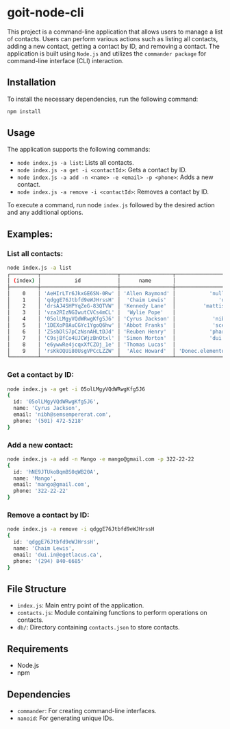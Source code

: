 # goit-node-cli

This project is a command-line application that allows users to manage a list of contacts. Users can perform various actions such as listing all contacts, adding a new contact, getting a contact by ID, and removing a contact. The application is built using `Node.js` and utilizes the `commander package` for command-line interface (CLI) interaction.

## Installation

To install the necessary dependencies, run the following command:

```bash
npm install
```

## Usage

The application supports the following commands:

- `node index.js -a list`: Lists all contacts.
- `node index.js -a get -i <contactId>`: Gets a contact by ID.
- `node index.js -a add -n <name> -e <email> -p <phone>`: Adds a new contact.
- `node index.js -a remove -i <contactId>`: Removes a contact by ID.

To execute a command, run node `index.js` followed by the desired action and any additional options.

## Examples:

### List all contacts:

```bash
node index.js -a list
┌─────────┬─────────────────────────┬─────────────────┬─────────────────────────────────────────────────┬──────────────────┐
│ (index) │           id            │      name       │                      email                      │      phone       │
├─────────┼─────────────────────────┼─────────────────┼─────────────────────────────────────────────────┼──────────────────┤
│    0    │ 'AeHIrLTr6JkxGE6SN-0Rw' │ 'Allen Raymond' │           'nulla.ante@vestibul.co.uk'           │ '(992) 914-3792' │
│    1    │ 'qdggE76Jtbfd9eWJHrssH' │  'Chaim Lewis'  │              'dui.in@egetlacus.ca'              │ '(294) 840-6685' │
│    2    │ 'drsAJ4SHPYqZeG-83QTVW' │ 'Kennedy Lane'  │         'mattis.Cras@nonenimMauris.net'         │ '(542) 451-7038' │
│    3    │ 'vza2RIzNGIwutCVCs4mCL' │  'Wylie Pope'   │               'est@utquamvel.net'               │ '(692) 802-2949' │
│    4    │ '05olLMgyVQdWRwgKfg5J6' │ 'Cyrus Jackson' │            'nibh@semsempererat.com'             │ '(501) 472-5218' │
│    5    │ '1DEXoP8AuCGYc1YgoQ6hw' │ 'Abbot Franks'  │            'scelerisque@magnis.org'             │ '(186) 568-3720' │
│    6    │ 'Z5sbDlS7pCzNsnAHLtDJd' │ 'Reuben Henry'  │           'pharetra.ut@dictum.co.uk'            │ '(715) 598-5792' │
│    7    │ 'C9sjBfCo4UJCWjzBnOtxl' │ 'Simon Morton'  │           'dui.Fusce.diam@Donec.com'            │ '(233) 738-2360' │
│    8    │ 'e6ywwRe4jcqxXfCZOj_1e' │ 'Thomas Lucas'  │                 'nec@Nulla.com'                 │ '(704) 398-7993' │
│    9    │ 'rsKkOQUi80UsgVPCcLZZW' │  'Alec Howard'  │ 'Donec.elementum@scelerisquescelerisquedui.net' │ '(748) 206-2688' │
└─────────┴─────────────────────────┴─────────────────┴─────────────────────────────────────────────────┴──────────────────┘
```

### Get a contact by ID:

```bash
node index.js -a get -i 05olLMgyVQdWRwgKfg5J6
{
  id: '05olLMgyVQdWRwgKfg5J6',
  name: 'Cyrus Jackson',
  email: 'nibh@semsempererat.com',
  phone: '(501) 472-5218'
}
```

### Add a new contact:

```bash
node index.js -a add -n Mango -e mango@gmail.com -p 322-22-22
{
  id: 'hNE9JTUkoBqmBS0qWB20A',
  name: 'Mango',
  email: 'mango@gmail.com',
  phone: '322-22-22'
}
```

### Remove a contact by ID:

```bash
node index.js -a remove -i qdggE76Jtbfd9eWJHrssH
{
  id: 'qdggE76Jtbfd9eWJHrssH',
  name: 'Chaim Lewis',
  email: 'dui.in@egetlacus.ca',
  phone: '(294) 840-6685'
}
```

## File Structure

- `index.js`: Main entry point of the application.
- `contacts.js`: Module containing functions to perform operations on contacts.
- `db/`: Directory containing `contacts.json` to store contacts.

## Requirements

- Node.js
- npm

## Dependencies

- `commander`: For creating command-line interfaces.
- `nanoid`: For generating unique IDs.
